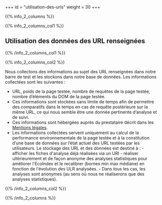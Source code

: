 +++
id = "utilisation-des-urls"
weight = 30
+++

{{% info_2_columns %}}

{{% info_2_columns_col1 %}}

## Utilisation des données des URL renseignées

{{% /info_2_columns_col1 %}}

{{% info_2_columns_col2 %}}

Nous collectons des informations au sujet des URL renseignées dans notre barre de test et les stockons dans notre base
de données. Les informations collectées sont les suivantes :

- URL, poids de la page testée, nombre de requêtes de la page testée, nombre d’éléments du DOM de la page testée.
- Ces informations sont stockées sans limite de temps afin de permettre des comparatifs dans le temps en cas de requête
  postérieure sur la même URL, ce qui nous semble être une donnée pertinente d’analyse et de suivi.
- Ces informations sont hébergées auprès du prestataire décrit dans les [Mentions légales](/mentions-legales/).
- Les informations collectées servent uniquement au calcul de la performance environnementale de la page testée et à la
  constitution d’une base de données sur l’état actuel des URL testées par les utilisateurs. Le stockage des URL et des
  données est destiné à : - afficher les fiches d'analyse déjà réalisées via un URI - réaliser ultérieurement et de
  façon anonyme des analyses statistiques pour améliorer l'EcoIndex et le recalibrer (bornes min max médiane) en
  fonction de l'évolution des ULR analysées. - Dans tous les cas, les analyses sont anonymes (au sens où nous ne
  réaliserons que des analyses statistiques).

{{% /info_2_columns_col2 %}}

{{% /info_2_columns %}}
